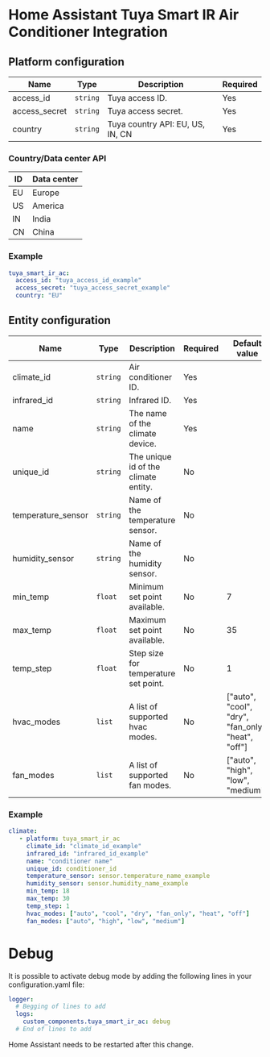# Home Assistant Tuya Smart IR Air Conditioner Integration

## Platform configuration

| Name                 | Type     | Description                      | Required |
| -------------------- | -------- | -------------------------------- | -------- |
| access_id            | `string` | Tuya access ID.                  | Yes      |
| access_secret        | `string` | Tuya access secret.              | Yes      |
| country              | `string` | Tuya country API: EU, US, IN, CN | Yes      |


### Country/Data center API

| ID    | Data center |
| ----- | ----------- | 
| EU    | Europe      |
| US    | America     |
| IN    | India       |
| CN    | China       |

### Example

```yaml
tuya_smart_ir_ac:
  access_id: "tuya_access_id_example"
  access_secret: "tuya_access_secret_example"
  country: "EU"
```

## Entity configuration

| Name                 | Type     | Description                          | Required | Default value                                      |
| -------------------- | -------- | ------------------------------------ | -------- | -------------------------------------------------- |
| climate_id           | `string` | Air conditioner ID.                  | Yes      |                                                    |
| infrared_id          | `string` | Infrared ID.                         | Yes      |                                                    |
| name                 | `string` | The name of the climate device.      | Yes      |                                                    |
| unique_id            | `string` | The unique id of the climate entity. | No       |                                                    |
| temperature_sensor   | `string` | Name of the temperature sensor.      | No       |                                                    |
| humidity_sensor      | `string` | Name of the humidity sensor.         | No       |                                                    |
| min_temp             | `float`  | Minimum set point available.         | No       | 7                                                  |
| max_temp             | `float`  | Maximum set point available.         | No       | 35                                                 |
| temp_step            | `float`  | Step size for temperature set point. | No       | 1                                                  |
| hvac_modes           | `list`   | A list of supported hvac modes.      | No       | ["auto", "cool", "dry", "fan_only", "heat", "off"] |
| fan_modes            | `list`   | A list of supported fan modes.       | No       | ["auto", "high", "low", "medium"]                  |

### Example

```yaml
climate:
   - platform: tuya_smart_ir_ac
     climate_id: "climate_id_example"
     infrared_id: "infrared_id_example"
     name: "conditioner name"
     unique_id: conditioner_id
     temperature_sensor: sensor.temperature_name_example
     humidity_sensor: sensor.humidity_name_example
     min_temp: 18
     max_temp: 30
     temp_step: 1
     hvac_modes: ["auto", "cool", "dry", "fan_only", "heat", "off"]
     fan_modes: ["auto", "high", "low", "medium"] 
```

# Debug
It is possible to activate debug mode by adding the following lines in your configuration.yaml file:

```yaml
logger:
  # Begging of lines to add
  logs:
    custom_components.tuya_smart_ir_ac: debug
  # End of lines to add
```
Home Assistant needs to be restarted after this change.
